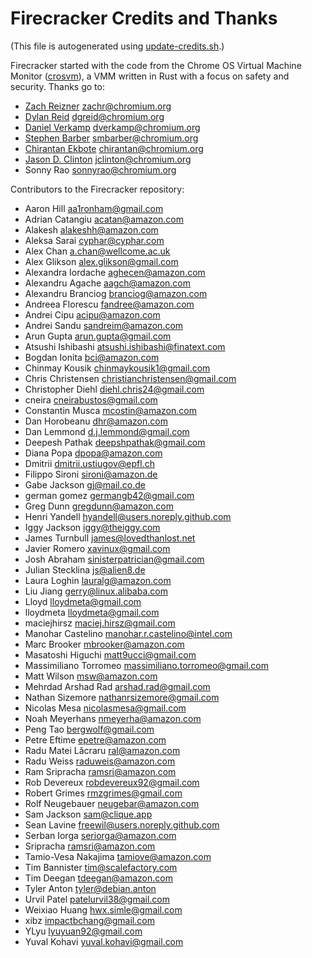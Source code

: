 
# Firecracker Credits and Thanks

(This file is autogenerated using [update-credits.sh](tools/update-credits.sh).)

Firecracker started with the code from the Chrome OS Virtual Machine Monitor
([crosvm](https://chromium.googlesource.com/chromiumos/platform/crosvm/)), a VMM
written in Rust with a focus on safety and security. Thanks go to:

* [Zach Reizner](https://github.com/zachreizner) <zachr@chromium.org>
* [Dylan Reid](https://github.com/dgreid) <dgreid@chromium.org>
* [Daniel Verkamp](https://github.com/danielverkamp) <dverkamp@chromium.org>
* [Stephen Barber](https://github.com/smibarber) <smbarber@chromium.org>
* [Chirantan Ekbote](https://github.com/jynnantonix) <chirantan@chromium.org>
* [Jason D. Clinton](https://github.com/jclinton) <jclinton@chromium.org>
* Sonny Rao <sonnyrao@chromium.org>


Contributors to the Firecracker repository:

* Aaron Hill <aa1ronham@gmail.com>
* Adrian Catangiu <acatan@amazon.com>
* Alakesh <alakeshh@amazon.com>
* Aleksa Sarai <cyphar@cyphar.com>
* Alex Chan <a.chan@wellcome.ac.uk>
* Alex Glikson <alex.glikson@gmail.com>
* Alexandra Iordache <aghecen@amazon.com>
* Alexandru Agache <aagch@amazon.com>
* Alexandru Branciog <branciog@amazon.com>
* Andreea Florescu <fandree@amazon.com>
* Andrei Cipu <acipu@amazon.com>
* Andrei Sandu <sandreim@amazon.com>
* Arun Gupta <arun.gupta@gmail.com>
* Atsushi Ishibashi <atsushi.ishibashi@finatext.com>
* Bogdan Ionita <bci@amazon.com>
* Chinmay Kousik <chinmaykousik1@gmail.com>
* Chris Christensen <christianchristensen@gmail.com>
* Christopher Diehl <diehl.chris24@gmail.com>
* cneira <cneirabustos@gmail.com>
* Constantin Musca <mcostin@amazon.com>
* Dan Horobeanu <dhr@amazon.com>
* Dan Lemmond <d.j.lemmond@gmail.com>
* Deepesh Pathak <deepshpathak@gmail.com>
* Diana Popa <dpopa@amazon.com>
* Dmitrii <dmitrii.ustiugov@epfl.ch>
* Filippo Sironi <sironi@amazon.de>
* Gabe Jackson <gj@mail.co.de>
* german gomez <germangb42@gmail.com>
* Greg Dunn <gregdunn@amazon.com>
* Henri Yandell <hyandell@users.noreply.github.com>
* Iggy Jackson <iggy@theiggy.com>
* James Turnbull <james@lovedthanlost.net>
* Javier Romero <xavinux@gmail.com>
* Josh Abraham <sinisterpatrician@gmail.com>
* Julian Stecklina <js@alien8.de>
* Laura Loghin <lauralg@amazon.com>
* Liu Jiang <gerry@linux.alibaba.com>
* Lloyd <lloydmeta@gmail.com>
* lloydmeta <lloydmeta@gmail.com>
* maciejhirsz <maciej.hirsz@gmail.com>
* Manohar Castelino <manohar.r.castelino@intel.com>
* Marc Brooker <mbrooker@amazon.com>
* Masatoshi Higuchi <matt9ucci@gmail.com>
* Massimiliano Torromeo <massimiliano.torromeo@gmail.com>
* Matt Wilson <msw@amazon.com>
* Mehrdad Arshad Rad <arshad.rad@gmail.com>
* Nathan Sizemore <nathanrsizemore@gmail.com>
* Nicolas Mesa <nicolasmesa@gmail.com>
* Noah Meyerhans <nmeyerha@amazon.com>
* Peng Tao <bergwolf@gmail.com>
* Petre Eftime <epetre@amazon.com>
* Radu Matei Lăcraru <ral@amazon.com>
* Radu Weiss <raduweis@amazon.com>
* Ram Sripracha <ramsri@amazon.com>
* Rob Devereux <robdevereux92@gmail.com>
* Robert Grimes <rmzgrimes@gmail.com>
* Rolf Neugebauer <neugebar@amazon.com>
* Sam Jackson <sam@clique.app>
* Sean Lavine <freewil@users.noreply.github.com>
* Serban Iorga <seriorga@amazon.com>
* Sripracha <ramsri@amazon.com>
* Tamio-Vesa Nakajima <tamiove@amazon.com>
* Tim Bannister <tim@scalefactory.com>
* Tim Deegan <tdeegan@amazon.com>
* Tyler Anton <tyler@debian.anton>
* Urvil Patel <patelurvil38@gmail.com>
* Weixiao Huang <hwx.simle@gmail.com>
* xibz <impactbchang@gmail.com>
* YLyu <lyuyuan92@gmail.com>
* Yuval Kohavi <yuval.kohavi@gmail.com>
